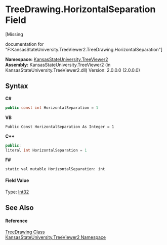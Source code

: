 # TreeDrawing.HorizontalSeparation Field
 

\[Missing <summary> documentation for "F:KansasStateUniversity.TreeViewer2.TreeDrawing.HorizontalSeparation"\]

**Namespace:**&nbsp;<a href="4feb08d4-45a9-d5a7-f8c5-964962c586e5">KansasStateUniversity.TreeViewer2</a><br />**Assembly:**&nbsp;KansasStateUniversity.TreeViewer2 (in KansasStateUniversity.TreeViewer2.dll) Version: 2.0.0.0 (2.0.0.0)

## Syntax

**C#**<br />
``` C#
public const int HorizontalSeparation = 1
```

**VB**<br />
``` VB
Public Const HorizontalSeparation As Integer = 1
```

**C++**<br />
``` C++
public:
literal int HorizontalSeparation = 1
```

**F#**<br />
``` F#
static val mutable HorizontalSeparation: int
```


#### Field Value
Type: <a href="https://docs.microsoft.com/dotnet/api/system.int32" target="_blank" rel="noopener noreferrer">Int32</a>

## See Also


#### Reference
<a href="318fe5cb-7ed3-d88a-515f-82753b6dbf3e">TreeDrawing Class</a><br /><a href="4feb08d4-45a9-d5a7-f8c5-964962c586e5">KansasStateUniversity.TreeViewer2 Namespace</a><br />
